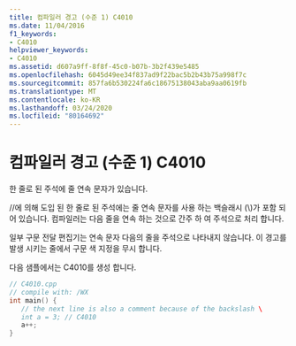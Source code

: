 ```yaml
---
title: 컴파일러 경고 (수준 1) C4010
ms.date: 11/04/2016
f1_keywords:
- C4010
helpviewer_keywords:
- C4010
ms.assetid: d607a9ff-8f8f-45c0-b07b-3b2f439e5485
ms.openlocfilehash: 6045d49ee34f837ad9f22bac5b2b43b75a998f7c
ms.sourcegitcommit: 857fa6b530224fa6c18675138043aba9aa0619fb
ms.translationtype: MT
ms.contentlocale: ko-KR
ms.lasthandoff: 03/24/2020
ms.locfileid: "80164692"
---
```

# <a name="compiler-warning-level-1-c4010"></a>컴파일러 경고 (수준 1) C4010

한 줄로 된 주석에 줄 연속 문자가 있습니다.

//에 의해 도입 된 한 줄로 된 주석에는 줄 연속 문자를 사용 하는 백슬래시 (\\)가 포함 되어 있습니다. 컴파일러는 다음 줄을 연속 하는 것으로 간주 하 여 주석으로 처리 합니다.

일부 구문 전달 편집기는 연속 문자 다음의 줄을 주석으로 나타내지 않습니다. 이 경고를 발생 시키는 줄에서 구문 색 지정을 무시 합니다.

다음 샘플에서는 C4010를 생성 합니다.

```cpp
// C4010.cpp
// compile with: /WX
int main() {
   // the next line is also a comment because of the backslash \
   int a = 3; // C4010
   a++;
}
```
